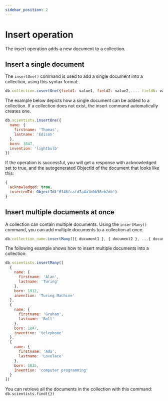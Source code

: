 ```yaml
---
sidebar_position: 2
---
```


# Insert operation

The insert operation adds a new document to a collection.

## Insert a single document

The `insertOne()` command is used to add a single document into a collection, using this syntax format:

```javascript
db.collection.insertOne({field1: value1, field2: value2,.... fieldN: valueN})
```

The example below depicts how a single document can be added to a collection.
If a collection does not exist, the insert command automatically creates one.

```javascript
db.scientists.insertOne({
  name: {
    firstname: 'Thomas',
    lastname: 'Edison'
  },
  born: 1847,
  invention: 'lightbulb'
})
```

If the operation is successful, you will get a response with acknowledged set to true, and the autogenerated ObjectId of the document that looks like this:

```javascript
{
  acknowledged: true,
  insertedId: ObjectId("6346fcafd7a4a1b0b38eb2db")
}
```

## Insert multiple documents at once

A collection can contain multiple documents.
Using the `insertMany()` command, you can add multiple documents to a collection at once.

```javascript
db.collection_name.insertMany([{ document1 }, { document2 }, ...{ documentN }])
```

The following example shows how to insert multiple documents into a collection:

```javascript
db.scientists.insertMany([
  {
    name: {
      firstname: 'Alan',
      lastname: 'Turing'
    },
    born: 1912,
    invention: 'Turing Machine'
  },
  {
    name: {
      firstname: 'Graham',
      lastname: 'Bell'
    },
    born: 1847,
    invention: 'telephone'
  },
  {
    name: {
      firstname: 'Ada',
      lastname: 'Lovelace'
    },
    born: 1815,
    invention: 'computer programming'
  }
])
```

You can retrieve all the documents in the collection with this command: `db.scientists.find({})`
